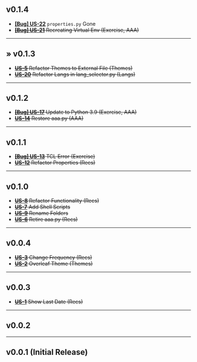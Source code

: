 ## v0.1.4
* [**[Bug] US-22**](https://daniel-hengyu-xiang.atlassian.net/browse/US-22) `properties.py` Gone
* ~~[**[Bug] US-21**](https://daniel-hengyu-xiang.atlassian.net/browse/US-21) Recreating Virtual Env (Exercise, AAA)~~
___
## &raquo; v0.1.3
* ~~[**US-5**](https://daniel-hengyu-xiang.atlassian.net/browse/US-5) Refactor Themes to External File (Themes)~~
* ~~[**US-20**](https://daniel-hengyu-xiang.atlassian.net/browse/US-20) Refactor Langs in lang_selector.py (Langs)~~
___
## v0.1.2
* ~~[**[Bug] US-17**](https://daniel-hengyu-xiang.atlassian.net/browse/US-17) Update to Python 3.9 (Exercise, AAA)~~
* ~~[**US-14**](https://daniel-hengyu-xiang.atlassian.net/browse/US-14) Restore aaa.py (AAA)~~
___
## v0.1.1
* ~~[**[Bug] US-13**](https://daniel-hengyu-xiang.atlassian.net/browse/US-13) TCL Error (Exercise)~~
* ~~[**US-12**](https://daniel-hengyu-xiang.atlassian.net/browse/US-12) Refactor Properties (Recs)~~
___
## v0.1.0
* ~~[**US-8**](https://daniel-hengyu-xiang.atlassian.net/browse/US-8) Refactor Functionality (Recs)~~
* ~~[**US-7**](https://daniel-hengyu-xiang.atlassian.net/browse/US-7) Add Shell Scripts~~
* ~~[**US-9**](https://daniel-hengyu-xiang.atlassian.net/browse/US-9) Rename Folders~~
* ~~[**US-6**](https://daniel-hengyu-xiang.atlassian.net/browse/US-6) Retire aaa.py (Recs)~~
___
## v0.0.4
* ~~[**US-3**](https://daniel-hengyu-xiang.atlassian.net/browse/US-3) Change Frequency (Recs)~~
* ~~[**US-2**](https://daniel-hengyu-xiang.atlassian.net/browse/US-2) Overleaf Theme (Themes)~~
___
## v0.0.3
* ~~[**US-1**](https://daniel-hengyu-xiang.atlassian.net/browse/US-1) Show Last Date (Recs)~~
___
## v0.0.2
___
## v0.0.1 (Initial Release)